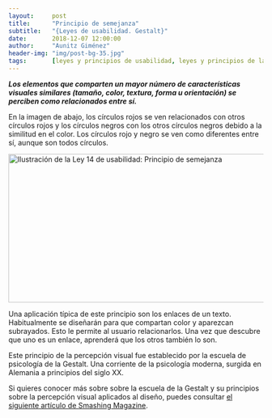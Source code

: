 ```yaml
---
layout:     post
title:      "Principio de semejanza"
subtitle:   "{Leyes de usabilidad. Gestalt}"
date:       2018-12-07 12:00:00
author:     "Aunitz Giménez"
header-img: "img/post-bg-35.jpg"
tags:       [leyes y principios de usabilidad, leyes y principios de la Gestalt]
---
```


<p><em><strong>Los elementos que comparten un mayor número de características visuales similares (tamaño, color, textura, forma u orientación) se perciben como relacionados entre sí.</strong></em></p>

<p>En la imagen de abajo, los círculos rojos se ven relacionados con otros círculos rojos y los círculos negros con los otros círculos negros debido a la similitud en el color. Los círculos rojo y negro se ven como diferentes entre sí, aunque son todos círculos.</p>

<p><img src="{{ site.baseurl }}/img/ley-14-principio-de-semejanza.png" loading="lazy" alt="Ilustración de la Ley 14 de usabilidad: Principio de semejanza" width="722" height="294"></p>

<p>Una aplicación típica de este principio son los enlaces de un texto. Habitualmente se diseñarán para que compartan color y aparezcan subrayados. Esto le permite al usuario relacionarlos. Una vez que descubre que uno es un enlace, aprenderá que los otros también lo son.</p>

<p>Este principio de la percepción visual fue establecido por la escuela de psicología de la Gestalt. Una corriente de la psicología moderna, surgida en Alemania a principios del siglo XX.</p>

<p>Si quieres conocer más sobre sobre la escuela de la Gestalt y su principios sobre la percepción visual aplicados al diseño, puedes consultar <a href="https://www.smashingmagazine.com/2014/03/design-principles-visual-perception-and-the-principles-of-gestalt/" target="_blank" rel="noopener noreferrer">el siguiente artículo de Smashing Magazine</a>.</p>
